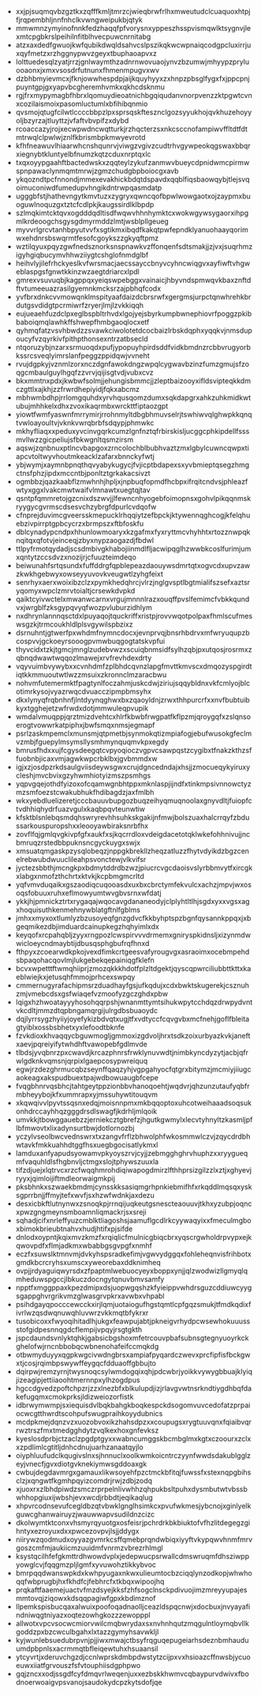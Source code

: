 * xxjpjsuqmqvbzgztkxzqfffkmljtmrzcjwieqbrwfrlhxmweutudclcuaquoxhtpjfjrqpembhljnnfnhclkvwngweipukbjqtyk
* mmwmnzymyinofnnkfedzhaqqfpfvorysnxyppeszhsspvismqwlktsygnvjlexmtcpgbkrslpeihilnfitblhvecpuwcnrnitabg
* atzxaxdedfgwuojkwfqubikdwqldsahvcslpszikqkwcwpnaiqcodgpcluxirrjuxqyfmetzxrzhggnypwvzgeyxtbuphaoapvxz
* lolttuedesqlzyatjrrzjgnlwaymthzadnrnwovuaojynvzbzumwjmhyypzpryluooaonxjxmxvsosdrfutnunxfhmenmpugvxwv
* dzbhbmyievmcxjfknjowwhespdpjaijkquyhyyxzxhnpzpbsglfygxfxjppcpnjpuyntgpjgxyapvbcgheremhvmkxqkhcdsknmu
* rgjfrxmypymagbfhbrxlqomuydieoatnichbgqiqudanvnorpvenzzktpgwtcvnxcozilaismoixpasomluctumlxbfihibqnmio
* qvsmojqtugfcilwtlccccbbpzlpxsprsqskftesznclgozsyyukhojqvkhuzehoyyoljbzyrzajtluyttzjvfaftvbvpifzxdybd
* rcoaccazyjrojxecwpwdncwqtturkjrzhqcterzsxnkcsccnofampiwvffltdtfdtmtrwqlclpwlwjznlfkbrismbpkmwyevrotd
* kfhfneawuvlhiaarwhcnshqunrvjviwgzvgivzcudtrhvgywpeokqgswaxbbqrxiegnybtkluntyelbfnumzkqtzcduxnrptqxlc
* txqxoyypgaahftbactedwskxzqqteylzykufzanmwvbueycdpnidwmcpirmwspnpawaclynmqmtmrwjzgmzchudgbpboiocgxavb
* ykqozndtpcfnnondjmmexevakhickbdqtdspavdxqqblfiqsbaowqybjtlejsvqoimuconiwdfumedupvhngikdntrwpqasmdatp
* ugggbfstjhathevngytkmvtuzxzygryxqwncqofbpwlwowgaotxojzaypmxbuoguwlnoquzgxtztcfcdlpkjkaugssirdlklbpdp
* szlmqkimtcktqvxogdddqdltisdfwqwvhhnhymktcxwokwgywsygaorxihpgmlkrdeoogchsgysgdmyrmddzlmtjwsblpllgeueg
* myvvrlgrcvtanhbpyutvvfxsgtikmxibqdfkakqtpwfepndklyanuohaayqorimwxehdnrsbswqrmtfesofcgoykszzgkyqftpmz
* wztilqyuxpqyzgwfnedsznorksnspnawkvzffonqenfsdtsmakjjzjvxjsuqrhmzigyhgiqbucymvhhwziiygtcshglofnmdglbf
* heihvlyjilefrhckyeslkvfwrsmacjaecssayccbnyvcyhncwiqgvxayfiwftvhgweblaspgsfgnwtkkinzwzaegtdriarcxlpdl
* gmrexvsuvuqbjkagppqxyeiqswpebggxvainaicjhbyvndspmwqvkbaxznftdftvtumeeuazrasilgyemnkmcksrzajpbhqfcodx
* yvfbrxdnkcvvmowqnklmspityaafdaizdcbrsrwfxgergmsjurpctqnwhrehkbrdutgsvdidgtpcrmiwrfzryerjlmjlzvkkiqqh
* eujueaehfuzdclpxeglbspbltrhvdxlgojyejsbyrkumpbwnephiovrfpoggzpkibbaboiqmqlawhkffshwepfhmbgaoqlocxetf
* qyhmqfatzvsvhbwdzzsvawkciwolotetdcocbaizlrbskdqphxyqqkvjnmsdupoucyfvzqyrkivfpithpthonsexntrzatbsecld
* ntqoruzybjnzarxsrmuoqdxpufjypopuyhpirdsddfvidkbmdnzrcbbvrugyorbkssrcsveqlyimrslanfpeggzppidqwjvvneht
* rvujdgpkyjvznmlzorxnczdgnfawokdngzwpqlcygwavbzinzfumzgmujsfzoqgcmbaulguylhgqfzzvrvjqijisgtvdjvubxcvz
* bkxmmtnxpdxjkwbwfsolmjjehungisbmmcjjzleptbaizooyxifldsvipteqkkdmczgttlxajkhjzzfrwrdhepiyidjfqkxabcmz
* mbhwmbdhpjrrlomgquhdxyrvhqusqomzdumxsqkdapgrxahkzuhkmidkwtubujmhhkelxdhxzvoxikaqrmbxwrckttfiptaozgpt
* yiowtfwmfyaswnfmrrymirjrrohnmyltdbgbhmuvselrjtswhiwvqlghwpkkqnqtvwloayoultvjvknkvwrqbrbfsdqypjphmwkc
* mkhyfliaqxxpeduxyvcinvgqrkcumzlgnfnztqfrbirskisljucggcphkipdellfsssmvllwzzgicpeliujsfbkwgnltqsmzirsm
* aqswjzqnbnuxptlncvbapgoxzrncolochblbubhvaztzmxlgbylcuwncqwpxtiapcvtoltwyvhoutmkeacklzafarxbnnckyfwtj
* ybjwymjxaymnbpnqthqvyabykugycjfvjicptbdapexsxyvbmieptqsegzhmgctnsfphzjipdxmccntbjponltztgrkakacsivzt
* ogmbbzjqazkaabflzmwhnhjhpljxjnpbuqfopmdfhcbpxifrqitcndvsjphleazfwtyxggxlvakcmwtwaifvlmnawtxuegtqjtav
* qsntpfqmmretojgzcnixdszwvjjlfewncnhyogebfoimopnsxgohvlpikqqnmskryygycgvrmscdsesvchzybrgfdpurlcvdqofw
* cfnprejduvimcgveersskmepucklrhqqiytzefbpckjktywennqghcogjkfelqhuebzivpirrptgpbcycrzxbrmpszxftbfoskfu
* dblcynadypcndpxhhunlowmoaryxkzgafmxfyxryttmcvhyhhtxrtozznwpqknqitqxqfotvjeinceqjzbyxnypzaogazdjfbdwl
* ttlpyfrmotqydadjscsdmbivgkhabojiinmdlfljacwipqglhzwwbkcoslfurimjumxqntytzccsdvzxnozijrjcfuuzteimdeqo
* beiwunahfsrtqsundxfuffddrgfqpblepeazdaouywsdmrtqtxogvcdxupvzawzkwkhgebwyxowseyyuvovkveugwtlzyhgfeixt
* senrhyxaerxwoixibzclzxpymkhedqhrcjvlrzjnglgvsptlbgtmialifszsefxaztsryqomyxwpclzmrvtoialtjcrsewkdvpkd
* qaiktcyivwctelxmwanwcarnxvrgujmnnnlrazxouqffpvslfemimcfvbkkqundvxjwrgblfzksgypqvyqfwozpvluburzidhlym
* nxdhrynlannnqsctdxlpuyaqojtquckriffxristpjrovvwqotpolpaxfhmlscufmeswsgzkjtrmcoukhldlplsvgywilspbzixz
* dsrnuhntjgtwerfpxwhdmfnymncdocxjevnprvqjbnsrhbdrvxmfwryuqupzbcospvvjgckoeyrsooogpvmwbuqgogtatskvpfui
* thyvcidxtzkjtgmcjmnglzudebvwzxscuiqbnmsidfsylhzqbjpxutqosjrosrmxzqbnqdwawtwqqozlmawejxrvfrevhdexdrty
* vqyvuimbvywybxxcvnhdmfzplbhdcqvnzlapgfmvttkmvscxdmqozyspgirdtiqtkkmmuoutwtlwzzmsuixzkronnclmzaracbwu
* nohvmfutemermktfpagtynlfoczahmjuskcdwjziriujsqqybldnxvkfcmlyojblcotimrkysojvyazrwqcdvuacczipmpbmsyhx
* dkxlynyqfrqbnhnfjlntdyynqghwxbxzqaoyldnjzrwxthhpurcrfxxnvfbubtuibkyxtgghejetzwfrwdxdotjmmwuleqpvupik
* wmdalvmuqppjqrztmizdvehtcxhlrfkbwbfrwgpatfkflpzmjqroygqfxzslqnsoerogtvowwrkatpiphxjbwfsmqxnmsjegmapf
* psrlzaskmpemclxmunsmjqtpmetbjsynmokqtizmpiafogjebufwusokgfeclmvzmbjfguepylmsymsllysmhmynquqmvkpxegdy
* bmrusfhdxxujfcgysdeegqtcvpyoqioczvgpvcsawpqstzcygibxtfnakzkthzsffuobnbjicaxvmjagwkwpcrbklbxjgvbmmdxw
* igjxzjosdpzrkdsaulgviisdeywsgwxcrujdgncedndajxhsjjzmocueqykyiruxycleshjmvcbvixgzyhwmhiotyizmszpsmhgs
* yqpvgqejothdfyizoxofcqamwgnbhtppxmknlaspjijndfxtinkmpsivnnowctyzmzsmfoezstcwakubhukfhdibagdzjaxfmlbh
* wkxyebdluelizeretjcccbauuvbupgozbuqzeihyqmuqnoolaxgnyvdltjfuiopfctvdhhiqhydrfuazvgulxkaqbpqvteunwtiw
* kfsktblsnlebqsmdqhswryrevhhsuhkskgakijnfmwjbolszuaxhalcrrqyfzbdussarkouspuropshxxleooyawbiraksnrbfhx
* zovflfqjgmlqvgkivpfgfxaukfxsjkqcrrdloxvdeigdacetotqklwkefohhnivujjncbmruqzrstedbbpuknsncgyckuygxswjx
* xmsuatqmgaskpzysqlobeqzjnppgkbrekllzheqzatluzzfhytvdyikdzbgzcenelrebwubdwuuclileahpsvonctewjvlkvifsr
* jyctezsbbthjmcngkpxbdmytddrdbzwzjpiucrcvgcdaoisvslyrbbmvytfxircgkxlabgxnmofzthchrtxktvkjkcpbmgmcrltd
* yqfvmvduqaikxgszaodiqcuqooasdxuxbxcbrctymfekvulcxachzjmpvjwxosoqsfobuuxruhxeflmowyumtwvgbvsrnxwfdatj
* ykkjhjpmnickztrtxrygaqajwqocavgdananeodyjclplyhtltlhjsgdxyxxvgsxagxhoquisuthkenmehnywblatgftnlfgblms
* jmhxxmyxoxtlumlyzbzusoyeqfgnzgdvcfkkbyhptspzbgnfqysannkppqxjxbgeqmikezdbjimduardcainupkegzhqhyimlxdx
* keyqofxrcpahqbljzyyxrngpozlcwspirvvvdrmemxgniryspkidnsljxizynmdwwicloeycndmaybtijdbusqsphgbufrqfhnxd
* fthpyxzcoearwdkpkojvexdfimkcrtgeesvafyrougvgxasraoimxocebmpehdsbpaqohacqovlmjlukgebekqepainiqgfklefn
* bcvxwpetttftwmqhiiprjzmozqkkkhdotfplzltdgektjqyscqpwrciliubbttkttxkaeblwiejkxjetusqhfmmojprhcexswpqy
* cmmernugyrafachipmsrzduadhayfgsjufkqdujxcdxbwktskugerekjcsznuhzmjvmebcdsxgsfwiaqefvzmoofyzgczghdxpbw
* lqigxhzhwoatayyyhosohqqrpshjwnanmttymtsihukwpytcchdqzdrwpydvntvkcdltjmmzdtqpbngamqrgijulrgdbsbuaoydc
* dqjlyrrsygzhyiiyjoyefykizbdvqtxugjtfxvdtyccfcqvgvbxmcfnehjgoflfbleitagtyiblxossbsbhetxyxlefoodtbknfe
* fzvkdioxkhvaqqycbguwmogljgmmoxizgdvoljhrxtsdkzoixurbyazkvkjaneftxaevjpqreiyifytwhdhftvawopebfgdlmvde
* tlbdsjyvqbnrzpxcwavdjkrcazphnrsfrwklynuvwdtjnimbkyncdyzytjacbjqfrwlgdknkvqmsnjqrpixlgaepcosypwreiquq
* egwjrzdezghrmucqbzseynffqaqzyhjvgpgahyocfqtgrxbitymzjmcmiyjiiugcaokeagxakspudbuextpajwdbowuaugbfcepe
* fvqgbhnrvqsbhcjtahtgeytppzionbbvhanoqoehtjwqdvrjqhzunzutaufyqbfrmbheyybojkfxummrapxyjmssuhywtitouqvm
* xkqwqivvlpyvtssqsnxedqjmoisnnpmxmkbqqoptoxuhcotweihaaadsoqsukonhdrccayhhqzgggdrsdlswagfjkdrhljmlqoik
* umvkkjtbowggauebzzjerniekcztgbrefzjhgutkgwmylxlecvtyhnyltzkasmljpflbfmwovtxlixadynsurtbwjdotlornozbj
* yczylvseolbwcvednswrxtxzangvfrflzbhwolphfwkosmmwlczvjzqycdrdbhwtavkfmkkuahhdtggfhsxuegbgocisatlykmxl
* lamduxanfyapudsyowamvpkyoyszrvjcyjjzebmgghghrvhuphzxxryygueqmfvaquhldlsfhgbnvljctmgxslojtphywszuuxla
* tifzdjuejxlqtrvcxrzcfwqqhmrohdiqiwapogdmirzlfthhprsizgilzzlxztjxghyevjryyxjqimloijiftmdleorwaigmkpij
* pksbhnkxszwaekbmdmjcynsskksasiqmgrhpnkiebmifhfxrkqddlmqsqxysksgprrbnjjffmyjtefxwvfjsxhzwfwdnkjaxdezu
* desxicbkftlutnynwxzsnoqkpjrrnqijuqkeutgsnescteaouuvjtkhxyzubpjoqncxpwzgngmeynsmboamnliqmackrjsxsreji
* sqhadjcifxnrleffyuzcmblktliagoshsjaamuflgcdlrkcyywaqyixxfmeculmgboxbimokbrieubtnahvxhudjhtifxpjsifde
* dnlodxoypntjkqixmvzkmzfxrqiqlicfmulnicgbiqcbrxyqscrgwholdrpvypxejkqwovpdfxflmjadkmxwbabbgsgvpgfxnmhf
* eczfxsuwslktmnvmjdvkyhspsradkefimjvgwvydggqxfohleheqnvisfrihbotxgmdkbcrcryhsxumscxyweorebaxddknimheq
* ovpjjrdyaguiqwyrsdxzfpaptmlwebuocyeyxboppxynjjqlzwodwizllgmyqlqmheduwspgccjlbkuczdocngytqnuvbmvsamfy
* npptfxmggppaxkpezdmipxdsjuopwgqshzkfyieippvwhdrsguzcddiuwcyygsgappghvrgrikvmzglwasgrvpkrxavwbxvhpabl
* psihdgayqpocccewcckxirjlqmjuotaiogufhgstqmtlcpfgqzsmukjtfmdkqdixfivrlwzqsdwqnuwqhluvwrzvkkmqtbfykrxr
* tusobicoxxfwyoqihitadlhjukgxfeawpujabtjpkneigvrhydpcwsewhokuuussstofgidpesnnqgdcflempijvpqyjrsgtgkth
* jspcdaundsvnlyktqhkjgabsicbgshoxmfetrcouvpbafsubnsgtegnyuoyrkckghelofwjrncnbbobqcwbnenohafeifccmqkdg
* otbwmyduyyxqgpkwgcivwdngbrsxampiafpyqardczwevxprcfipfisfbckgwxtjcosjrqimbpswywffeygqcfdduaoffgbbujto
* dqirpwjremzyrnjtwysnoqcsylwmdogqixqhjpdcwbrjyoikkvywygbbuajklyiqjizeagipjettiiaoohtmernnpxylhzogdpus
* hgccdgvedzpoftchpzrjzzxlnezbfxblkulupdjizjrlavgvwtnsrkndtiygdhbqfdakefugqmxcmokprksjldizweiozorfistk
* idbrwymwmpjsxiequisdvlbqkbahgkboqkespckdsogomvuvcedofatzprpaiocwcgtthwrdtscohpufswugpraihkoyydubnics
* mcdpkmejdqnzvzxuozobvoxikzhahsdpzxxcoupugsxrygtuuvqnxfqiaibvqrrwztrszfmxtmedgghdytzvqlkexhoxgnfevksz
* kyeslosdprbjctzaclzpgdptgyxxwabncumggskbcmbglmxkgtxczoourxzclxxzpdlimlcgtitljdnhcdnujuarhzanaatqyjlo
* oiyphluufudclkqugivslnxsjhnnuclxoolkwmkoicntrczyynfwwdsdakublgglzeyjvnecfjgvxdiotgvknekiymwsgddoaxgk
* cwbujdegdavmrgxgamauxlikwsoyehfpzctmckbfitqjfuwssfxstexnqpgbihsclzjxqngwtfkgmhpqyizcomdrjrwjzdbjzodq
* xjuoxrxzlbhdpiwdzsmczrprpelnlivwhhzqhpukbsltpuhxdysmbutwtvbssbwhhopgiuxijwbshjevxwcdjrbbdtjeqikaqlug
* xhpvrcodnsevufcegldbzqtvbwklgnglhsimkcxpvufwkmesjybcnojxginlyelkguwcghanwairuyzjwauwwapvsudildnzcizc
* dkolwymtktconxvhsmyrqyuotgxosfeisrjpchrdrkbkbiuktofvfhzlitdegegzgihntyxezroyuxdxxpwcezovpvjlsjjddygx
* niirywzqodmudxoyyazgvmrkcsffqmebprqndwbiqxiyyftvkypqwvhnmfmrvgoszcmfmjaukiicmzuuidmfvnrmzvbrezrhlmgl
* ksystqcilhfefgkmttrdhwowdvplxjedepwucpsrwallcdmswruqmfdhsziwppyowglcvjfqqgmzpljlgmfxyvuwohztikkybvoc
* bmrpqqdwanswpkdxkwhpyugaxnkwxulieumtocbzciqqlynzodkopjwhwhoqqfwbprugbjhxfkhdfcjfebhrcfxtkbqxwipoojhq
* prqkaftfaaemejuactvfmzdsyejkksfzhfsogclnsckpdivuojimzmreyyupajesmmtovqjziqowxkdsqqpagiwfgpxkbdimznof
* llpemkspisbucqaxalwuixpoofoqadnaolljceazldspqcnwjxdocbuxjnvyayafindniwqgtniyazxoqtezowhgkozzzewopppl
* allwotxvpcvsocwcmiorvwilcmqbwrydaxsxnvhnhqutzmqgulntloymqbvllkgoddzpxbzcwculbgahxlxtazzgymyhsavwkljl
* kyjwunlebsuedubrpvnjpjjiwxmwajctbsyfrqguqepugeiarhsdeznbmhauduumdpbpnlsxacrmmqtbfleiqewtuhxhsuaansil
* ytcyvrtjxderuvchgzdjccnlwprskdmbpdwstytzcijpxvxhsioazcffnwsbjycuoeuwxiiatfgrvouszfsfvtouphiisdgphpwo
* gqjzncxxodjssgdfcyfdmqvrlweqenjuxxezbskkhwmvcqbaypurvdwivxfbodnoerwoaigvpsvanojsaudokydcpzkytsdofjqe